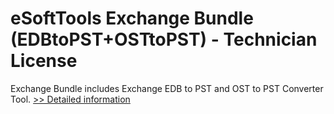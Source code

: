 # eSoftTools Exchange Bundle (EDBtoPST+OSTtoPST) - Technician License
Exchange Bundle includes Exchange EDB to PST and OST to PST Converter Tool.
[>> Detailed information](https://secure.shareit.com/shareit/product.html?productid=300877635&affiliateid=200057808)